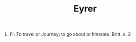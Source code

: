 ---
title: Eyrer
letter: E
permalink: "/definitions/bld-eyrer.html"
body: L. Fr. To travel or Journey; to go about or ltlnerate. Brltt. c. 2
published_at: '2018-07-07'
source: Black's Law Dictionary 2nd Ed (1910)
layout: post
---